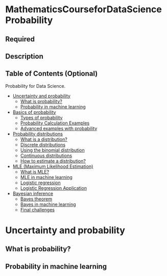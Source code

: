 # MathematicsCourseforDataScienceProbability

## Required


## Description


## Table of Contents (Optional)

Probability for Data Science.



   * [Uncertainty and probability](#uncertainty-and-probability)
      * [What is probability?](#descriptive-statistics-vs-statistics-inference)
      * [Probability in machine learning](#probability-in-machine-learning)
   * [Basics of probability](#basics-of-probability)
      * [Types of probability](#types-of-probability)
      * [Probability Calculation Examples](#probability-calculation-examples)        
      * [Advanced examples with probability](#advanced-examples-with-probability)  
   * [Probability distributions](#probability-distributions)
      * [What is a distribution?](#what-is-a-distribution)
      * [Discrete distributions](#discrete-distributions)
      * [Using the binomial distribution](#using-the-binomial-distribution) 
      * [Continuous distributions](#continuous-distributions)  
      * [How to estimate a distribution?](#how-to-estimate-a-distribution)   
   * [MLE (Maximum Likelihood Estimation)](#MLE-Maximum-likelihood-estimation) 
      * [What is MLE?](#what-is-mle)
      * [MLE in machine learning](#mle-in-machine-learning)
      * [Logistic regression](#logistic-regression)
      * [Logistic Regression Application](#logistic-regression-application)
   * [Bayesian inference](#bayesian-inference)     
      * [Bayes theorem](#bayes-theorem)
      * [Bayes in machine learning](#bayes-in-machine-learning)
      * [Final challenges](#final-challenges)


Uncertainty and probability
============


What is probability?
-----------

Probability in machine learning
-----------

